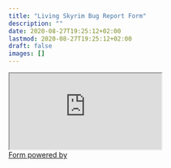 ```yaml
---
title: "Living Skyrim Bug Report Form"
description: ""
date: 2020-08-27T19:25:12+02:00
lastmod: 2020-08-27T19:25:12+02:00
draft: false
images: []
---
```


<div class="asana-embed-container"><link rel="stylesheet" href="https://form.asana.com/static/asana-form-embed-style.css"/><iframe class="asana-embed-iframe" src="https://form.asana.com/?k=jp3taEigTA2bH8VWx8G9Yw&d=1202685114827965&embed=true"></iframe><div class="asana-embed-footer"><a rel="nofollow noopener" target="_blank" class="asana-embed-footer-link" href="https://asana.com/?utm_source=embedded_form"><span class="asana-embed-footer-text Typography Typography--s">Form powered by</span><div class="asana-embed-footer-logo" role="img" aria-label="Logo of Asana"></div></a></div></div>